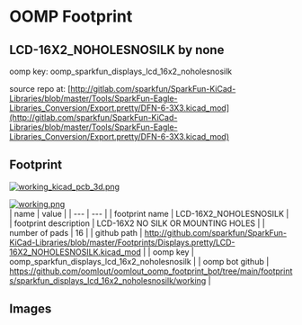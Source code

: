 # OOMP Footprint  
## LCD-16X2_NOHOLESNOSILK  by none  
  
oomp key: oomp_sparkfun_displays_lcd_16x2_noholesnosilk  
  
source repo at: [http://gitlab.com/sparkfun/SparkFun-KiCad-Libraries/blob/master/Tools/SparkFun-Eagle-Libraries_Conversion/Export.pretty/DFN-6-3X3.kicad_mod](http://gitlab.com/sparkfun/SparkFun-KiCad-Libraries/blob/master/Tools/SparkFun-Eagle-Libraries_Conversion/Export.pretty/DFN-6-3X3.kicad_mod)  
## Footprint  
  
[![working_kicad_pcb_3d.png](working_kicad_pcb_3d_600.png)](working_kicad_pcb_3d.png)  
  
[![working.png](working_600.png)](working.png)  
| name | value | 
| --- | --- | 
| footprint name | LCD-16X2_NOHOLESNOSILK | 
| footprint description | LCD-16X2 NO SILK OR MOUNTING HOLES | 
| number of pads | 16 | 
| github path | http://github.com/sparkfun/SparkFun-KiCad-Libraries/blob/master/Footprints/Displays.pretty/LCD-16X2_NOHOLESNOSILK.kicad_mod | 
| oomp key | oomp_sparkfun_displays_lcd_16x2_noholesnosilk | 
| oomp bot github | https://github.com/oomlout/oomlout_oomp_footprint_bot/tree/main/footprints/sparkfun_displays_lcd_16x2_noholesnosilk/working | 
## Images  
